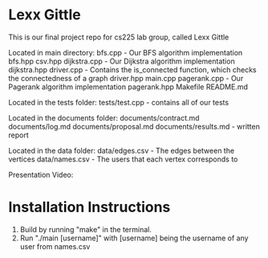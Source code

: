 # Lexx Gittle
This is our final project repo for cs225 lab group, called Lexx Gittle

Located in main directory:
bfs.cpp - Our BFS algorithm implementation
bfs.hpp
csv.hpp
dijkstra.cpp - Our Dijkstra algorithm implementation
dijkstra.hpp
driver.cpp - Contains the is_connected function, which checks the connectedness of a graph
driver.hpp
main.cpp
pagerank.cpp - Our Pagerank algorithm implementation
pagerank.hpp
Makefile
README.md

Located in the tests folder:
tests/test.cpp - contains all of our tests

Located in the documents folder:
documents/contract.md
documents/log.md
documents/proposal.md
documents/results.md - written report

Located in the data folder:
data/edges.csv - The edges between the vertices
data/names.csv - The users that each vertex corresponds to

Presentation Video:

# Installation Instructions

1. Build by running "make" in the terminal.
2. Run "./main [username]" with [username] being the username of any user from names.csv
